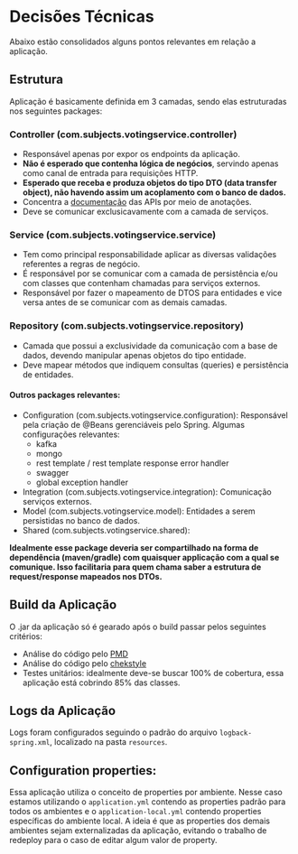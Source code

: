 # Decisões Técnicas

Abaixo estão consolidados alguns pontos relevantes em relação a aplicação.

## Estrutura

Aplicação é basicamente definida em 3 camadas, sendo elas estruturadas nos seguintes packages:

### Controller (com.subjects.votingservice.controller)

* Responsável apenas por expor os endpoints da aplicação.
* **Não é esperado que contenha lógica de negócios**, servindo apenas como canal de entrada para requisições HTTP.
* **Esperado que receba e produza objetos do tipo DTO (data transfer object), não havendo assim um acoplamento com o banco de dados.**
* Concentra a [documentação](http://localhost:8081/api/voting-service/swagger-ui.html) das APIs por meio de anotações.
* Deve se comunicar exclusicavamente com a camada de serviços.

### Service (com.subjects.votingservice.service)

* Tem como principal responsabilidade aplicar as diversas validações referentes a regras de negócio.
* É responsável por se comunicar com a camada de persistência e/ou com classes que contenham chamadas para serviços externos.
* Responsável por fazer o mapeamento de DTOS para entidades e vice versa antes de se comunicar com as demais camadas. 

### Repository (com.subjects.votingservice.repository)

* Camada que possui a exclusividade da comunicação com a base de dados, devendo manipular apenas objetos do tipo entidade.
* Deve mapear métodos que indiquem consultas (queries) e persistência de entidades. 


#### Outros packages relevantes:

* Configuration (com.subjects.votingservice.configuration): Responsável pela criação de @Beans gerenciáveis pelo Spring. Algumas configurações relevantes: 
    * kafka
    * mongo
    * rest template / rest template response error handler
    * swagger
    * global exception handler
* Integration (com.subjects.votingservice.integration): Comunicação serviços externos.
* Model (com.subjects.votingservice.model): Entidades a serem persistidas no banco de dados.
* Shared (com.subjects.votingservice.shared):

**Idealmente esse package deveria ser compartilhado na forma de dependência (maven/gradle) com quaisquer applicação com a qual se comunique.
Isso facilitaria para quem chama saber a estrutura de request/response mapeados nos DTOs.** 

## Build da Aplicação

O .jar da aplicação só é gearado após o build passar pelos seguintes critérios:

* Análise do código pelo [PMD](https://pmd.github.io/) 
* Análise do código pelo [chekstyle](https://checkstyle.sourceforge.io/)
* Testes unitários: idealmente deve-se buscar 100% de cobertura, essa aplicação está cobrindo 85% das classes.

## Logs da Aplicação

Logs foram configurados seguindo o padrão do arquivo `logback-spring.xml`, localizado na pasta `resources`.

## Configuration properties: 

Essa aplicação utiliza o conceito de properties por ambiente. Nesse caso estamos utilizando o ``application.yml`` contendo as properties padrão para todos os ambientes e o ``application-local.yml`` contendo properties específicas do ambiente local.
A ideia é que as properties dos demais ambientes sejam externalizadas da aplicação, evitando o trabalho de redeploy para o caso de editar algum valor de property.